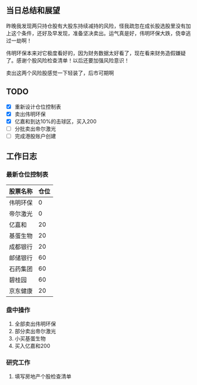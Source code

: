 ## 当日总结和展望

昨晚我发现两只持仓股有大股东持续减持的风险，怪我疏忽在成长股选股里没有加上这个条件，还好及早发现，准备坚决卖出。运气真是好，伟明环保大跌，侥幸逃过一劫啊！

伟明环保本来对它极度看好的，因为财务数据太好看了，现在看来财务造假嫌疑了。感谢个股风险检查清单！以后还要加强风险意识！

卖出这两个风险股感觉一下轻装了，后市可期啊

## TODO

- [x] 重新设计仓位控制表
- [x] 卖出伟明环保
- [x] 亿嘉和到达10%的击球区，买入200
- [ ] 分批卖出帝尔激光
- [ ] 完成港股账户创建

## 工作日志

### 最新仓位控制表

| 股票名称 | 仓位 |
| -------- | ---- |
| 伟明环保 | 0    |
| 帝尔激光 | 0    |
| 亿嘉和   | 20   |
| 基蛋生物 | 20   |
| 成都银行 | 20   |
| 邮储银行 | 60   |
| 石药集团 | 60   |
| 碧桂园   | 60   |
| 京东健康 | 20   |

### 盘中操作

1. 全部卖出伟明环保
2. 部分卖出帝尔激光
3. 小买基蛋生物
4. 买入亿嘉和200

### 研究工作

1. 填写房地产个股检查清单

